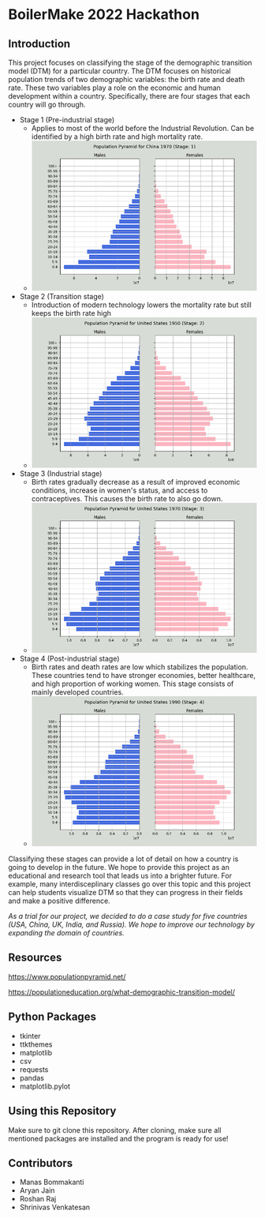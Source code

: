 # BoilerMake 2022 Hackathon

## Introduction

This project focuses on classifying the stage of the demographic transition model (DTM) for a particular country. The DTM focuses on historical population trends of two demographic variables: the birth rate and death rate. These two variables play a role on the economic and human development within a country. Specifically, there are four stages that each country will go through. 
  - Stage 1 (Pre-industrial stage)
    - Applies to most of the world before the Industrial Revolution. Can be identified by a high birth rate and high mortality rate.
    - ![Stage 1 Example](Stage_1.png "Stage 1 Example")
  - Stage 2 (Transition stage)
    - Introduction of modern technology lowers the mortality rate but still keeps the birth rate high
    - ![Stage 2 Example](Stage_2.png "Stage 2 Example")
  - Stage 3 (Industrial stage)
    - Birth rates gradually decrease as a result of improved economic conditions, increase in women's status, and access to contraceptives. This causes the birth rate to also go down.
    - ![Stage 3 Example](Stage_3.png "Stage 3 Example")
  - Stage 4 (Post-industrial stage)
    - Birth rates and death rates are low which stabilizes the population. These countries tend to have stronger economies, better healthcare, and high proportion of working women. This stage consists of mainly developed countries. 
    - ![Stage 4 Example](Stage_4.png "Stage 4 Example")

Classifying these stages can provide a lot of detail on how a country is going to develop in the future. We hope to provide this project as an educational and research tool that leads us into a brighter future. For example, many interdisceplinary classes go over this topic and this project can help students visualize DTM so that they can progress in their fields and make a positive difference.

*As a trial for our project, we decided to do a case study for five countries (USA, China, UK, India, and Russia). We hope to improve our technology by expanding the domain of countries.*

## Resources

https://www.populationpyramid.net/

https://populationeducation.org/what-demographic-transition-model/

## Python Packages

- tkinter
- ttkthemes
- matplotlib
- csv
- requests
- pandas
- matplotlib.pylot

## Using this Repository

Make sure to git clone this repository. After cloning, make sure all mentioned packages are installed and the program is ready for use!

## Contributors 
- Manas Bommakanti
- Aryan Jain
- Roshan Raj
- Shrinivas Venkatesan
